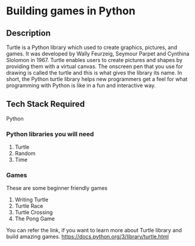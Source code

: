 # Building games in Python

## Description 

  Turtle is a Python library which used to create graphics, pictures, and games. It was developed by Wally Feurzeig, Seymour Parpet and Cynthina Slolomon in 1967.
  Turtle enables users to create pictures and shapes by providing them with a virtual canvas. The onscreen pen that you use for drawing is called the turtle and this is what gives the library its name. In short, the Python turtle library helps new programmers get a feel for what programming with Python is like in a fun and interactive way.
  
## Tech Stack Required

  Python
  
### Python libraries you will need

1. Turtle 
2. Random 
3. Time 

### Games

These are some beginner friendly games

1. Writing Turtle
2. Turtle Race
3. Turtle Crossing
4. The Pong Game
  
  
  You can refer the link, if you want to learn more about Turtle library and build amazing games.
  https://docs.python.org/3/library/turtle.html
